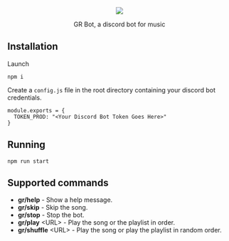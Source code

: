 <p align="center">
  <img src="https://i.imgur.com/CVoMXzm.png">
  <p align="center">GR Bot, a discord bot for music</p>
</p>

## Installation

Launch

`npm i`

Create a `config.js` file in the root directory containing your discord bot credentials.

```
module.exports = {
  TOKEN_PROD: "<Your Discord Bot Token Goes Here>"
}
```

## Running

`npm run start`

## Supported commands

- **gr/help** - Show a help message.
- **gr/skip** - Skip the song.
- **gr/stop** - Stop the bot.
- **gr/play** \<URL\> - Play the song or the playlist in order.
- **gr/shuffle** \<URL\> - Play the song or play the playlist in random order.
